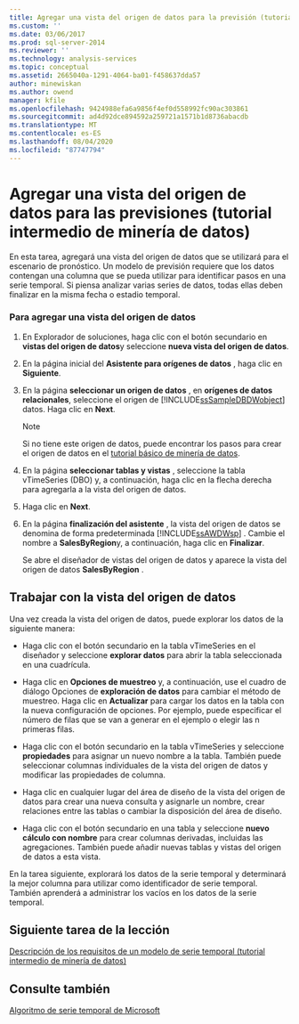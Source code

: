 ```yaml
---
title: Agregar una vista del origen de datos para la previsión (tutorial intermedio de minería de datos) | Microsoft Docs
ms.custom: ''
ms.date: 03/06/2017
ms.prod: sql-server-2014
ms.reviewer: ''
ms.technology: analysis-services
ms.topic: conceptual
ms.assetid: 2665040a-1291-4064-ba01-f458637dda57
author: minewiskan
ms.author: owend
manager: kfile
ms.openlocfilehash: 9424988efa6a9856f4ef0d558992fc90ac303861
ms.sourcegitcommit: ad4d92dce894592a259721a1571b1d8736abacdb
ms.translationtype: MT
ms.contentlocale: es-ES
ms.lasthandoff: 08/04/2020
ms.locfileid: "87747794"
---
```

# <a name="adding-a-data-source-view-for-forecasting-intermediate-data-mining-tutorial"></a>Agregar una vista del origen de datos para las previsiones (tutorial intermedio de minería de datos)
  En esta tarea, agregará una vista del origen de datos que se utilizará para el escenario de pronóstico. Un modelo de previsión requiere que los datos contengan una columna que se pueda utilizar para identificar pasos en una serie temporal. Si piensa analizar varias series de datos, todas ellas deben finalizar en la misma fecha o estadio temporal.  
  
### <a name="to-add-a-data-source-view"></a>Para agregar una vista del origen de datos  
  
1.  En Explorador de soluciones, haga clic con el botón secundario en **vistas del origen de datos**y seleccione **nueva vista del origen de datos**.  
  
2.  En la página inicial del **Asistente para orígenes de datos** , haga clic en **Siguiente**.  
  
3.  En la página **seleccionar un origen de datos** , en **orígenes de datos relacionales**, seleccione el origen de [!INCLUDE[ssSampleDBDWobject](../includes/sssampledbdwobject-md.md)] datos. Haga clic en **Next**.  
  
    > [!NOTE]  
    >  Si no tiene este origen de datos, puede encontrar los pasos para crear el origen de datos en el [tutorial básico de minería de datos](../../2014/tutorials/basic-data-mining-tutorial.md).  
  
4.  En la página **seleccionar tablas y vistas** , seleccione la tabla vTimeSeries (DBO) y, a continuación, haga clic en la flecha derecha para agregarla a la vista del origen de datos.  
  
5.  Haga clic en **Next**.  
  
6.  En la página **finalización del asistente** , la vista del origen de datos se denomina de forma predeterminada [!INCLUDE[ssAWDWsp](../includes/ssawdwsp-md.md)] . Cambie el nombre a **SalesByRegion**y, a continuación, haga clic en **Finalizar**.  
  
     Se abre el diseñador de vistas del origen de datos y aparece la vista del origen de datos **SalesByRegion** .  
  
## <a name="working-with-the-data-source-view"></a>Trabajar con la vista del origen de datos  
 Una vez creada la vista del origen de datos, puede explorar los datos de la siguiente manera:  
  
-   Haga clic con el botón secundario en la tabla vTimeSeries en el diseñador y seleccione **explorar datos** para abrir la tabla seleccionada en una cuadrícula.  
  
-   Haga clic en **Opciones de muestreo** y, a continuación, use el cuadro de diálogo Opciones de **exploración de datos** para cambiar el método de muestreo. Haga clic en **Actualizar** para cargar los datos en la tabla con la nueva configuración de opciones. Por ejemplo, puede especificar el número de filas que se van a generar en el ejemplo o elegir las n primeras filas.  
  
-   Haga clic con el botón secundario en la tabla vTimeSeries y seleccione **propiedades** para asignar un nuevo nombre a la tabla. También puede seleccionar columnas individuales de la vista del origen de datos y modificar las propiedades de columna.  
  
-   Haga clic en cualquier lugar del área de diseño de la vista del origen de datos para crear una nueva consulta y asignarle un nombre, crear relaciones entre las tablas o cambiar la disposición del área de diseño.  
  
-   Haga clic con el botón secundario en una tabla y seleccione **nuevo cálculo con nombre** para crear columnas derivadas, incluidas las agregaciones. También puede añadir nuevas tablas y vistas del origen de datos a esta vista.  
  
 En la tarea siguiente, explorará los datos de la serie temporal y determinará la mejor columna para utilizar como identificador de serie temporal. También aprenderá a administrar los vacíos en los datos de la serie temporal.  
  
## <a name="next-task-in-lesson"></a>Siguiente tarea de la lección  
 [Descripción de los requisitos de un modelo de serie temporal &#40;tutorial intermedio de minería de datos&#41;](../../2014/tutorials/time-series-model-requirements-intermediate-data-mining-tutorial.md)  
  
## <a name="see-also"></a>Consulte también  
 [Algoritmo de serie temporal de Microsoft](../../2014/analysis-services/data-mining/microsoft-time-series-algorithm.md)  
  
  
